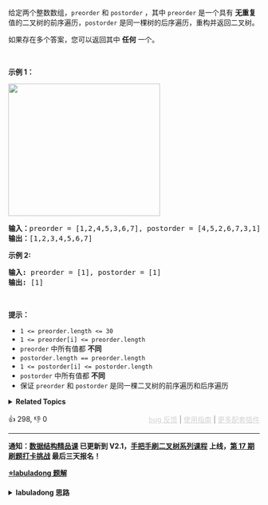 <p>给定两个整数数组，<code>preorder</code>&nbsp;和 <code>postorder</code> ，其中 <code>preorder</code> 是一个具有 <strong>无重复</strong> 值的二叉树的前序遍历，<code>postorder</code> 是同一棵树的后序遍历，重构并返回二叉树。</p>

<p>如果存在多个答案，您可以返回其中 <strong>任何</strong> 一个。</p>

<p>&nbsp;</p>

<p><strong>示例 1：</strong></p>

<p><img src="https://assets.leetcode.com/uploads/2021/07/24/lc-prepost.jpg" style="height: 265px; width: 304px;" /></p>

<pre>
<strong>输入：</strong>preorder = [1,2,4,5,3,6,7], postorder = [4,5,2,6,7,3,1]
<strong>输出：</strong>[1,2,3,4,5,6,7]
</pre>

<p><strong>示例 2:</strong></p>

<pre>
<strong>输入:</strong> preorder = [1], postorder = [1]
<strong>输出:</strong> [1]
</pre>

<p>&nbsp;</p>

<p><strong>提示：</strong></p>

<ul> 
 <li><code>1 &lt;= preorder.length &lt;= 30</code></li> 
 <li><code>1 &lt;= preorder[i] &lt;= preorder.length</code></li> 
 <li><code>preorder</code>&nbsp;中所有值都 <strong>不同</strong></li> 
 <li><code>postorder.length == preorder.length</code></li> 
 <li><code>1 &lt;= postorder[i] &lt;= postorder.length</code></li> 
 <li><code>postorder</code>&nbsp;中所有值都 <strong>不同</strong></li> 
 <li>保证 <code>preorder</code>&nbsp;和 <code>postorder</code>&nbsp;是同一棵二叉树的前序遍历和后序遍历</li> 
</ul>

<details><summary><strong>Related Topics</strong></summary>树 | 数组 | 哈希表 | 分治 | 二叉树</details><br>

<div>👍 298, 👎 0<span style='float: right;'><span style='color: gray;'><a href='https://github.com/labuladong/fucking-algorithm/discussions/939' target='_blank' style='color: lightgray;text-decoration: underline;'>bug 反馈</a> | <a href='https://mp.weixin.qq.com/s/7uUsXJpFJ8wzuMMxBmS7NQ' target='_blank' style='color: lightgray;text-decoration: underline;'>使用指南</a> | <a href='https://labuladong.github.io/algo/images/others/%E5%85%A8%E5%AE%B6%E6%A1%B6.jpg' target='_blank' style='color: lightgray;text-decoration: underline;'>更多配套插件</a></span></span></div>

<div id="labuladong"><hr>

**通知：[数据结构精品课](https://aep.h5.xeknow.com/s/1XJHEO) 已更新到 V2.1，[手把手刷二叉树系列课程](https://aep.xet.tech/s/3YGcq3) 上线，[第 17 期刷题打卡挑战](https://aep.xet.tech/s/2jPp5X) 最后三天报名！**



<p><strong><a href="https://labuladong.github.io/article?qno=889" target="_blank">⭐️labuladong 题解</a></strong></p>
<details><summary><strong>labuladong 思路</strong></summary>

本题思路为手把手刷二叉树系列教程的专属内容，用 [手把手带你刷二叉树（纲领篇）](https://labuladong.gitee.io/article/fname.html?fname=二叉树总结) 中的两种思维模式秒杀所有二叉树的题目，并延伸到回溯算法和动态规划系列问题。点击 [这里](https://aep.xet.tech/s/2zdvE2) 解锁《手把手刷通二叉树》的全部内容。</details>
</div>



